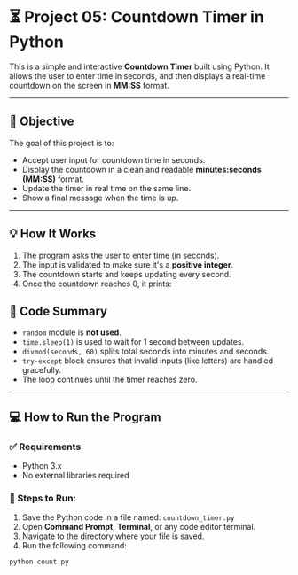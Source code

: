 # ⏳ Project 05: Countdown Timer in Python

This is a simple and interactive **Countdown Timer** built using Python. It allows the user to enter time in seconds, and then displays a real-time countdown on the screen in **MM:SS** format.

---

## 🎯 Objective

The goal of this project is to:

- Accept user input for countdown time in seconds.
- Display the countdown in a clean and readable **minutes:seconds (MM:SS)** format.
- Update the timer in real time on the same line.
- Show a final message when the time is up.

---

## 💡 How It Works

1. The program asks the user to enter time (in seconds).
2. The input is validated to make sure it's a **positive integer**.
3. The countdown starts and keeps updating every second.
4. Once the countdown reaches 0, it prints:


## 🧾 Code Summary

- `random` module is **not used**.
- `time.sleep(1)` is used to wait for 1 second between updates.
- `divmod(seconds, 60)` splits total seconds into minutes and seconds.
- `try-except` block ensures that invalid inputs (like letters) are handled gracefully.
- The loop continues until the timer reaches zero.

---

## 💻 How to Run the Program

### ✅ Requirements

- Python 3.x
- No external libraries required

### 🧪 Steps to Run:

1. Save the Python code in a file named: `countdown_timer.py`
2. Open **Command Prompt**, **Terminal**, or any code editor terminal.
3. Navigate to the directory where your file is saved.
4. Run the following command:

```bash
python count.py
